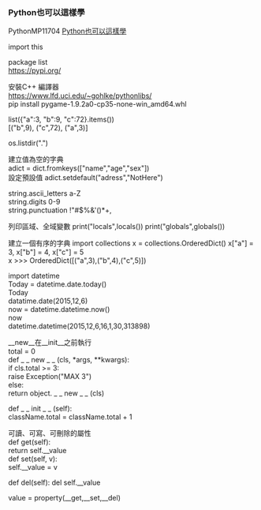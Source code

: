 ### Python也可以這樣學

PythonMP11704  [Python也可以這樣學](http://www.drmaster.com.tw/Bookinfo.asp?BookID=MP11704)

import this  

package list  
https://pypi.org/  

安裝C++ 編譯器  
https://www.lfd.uci.edu/~gohlke/pythonlibs/  
pip install pygame-1.9.2a0-cp35-none-win_amd64.whl  

list({"a":3, "b":9, "c":72}.items())  
[("b",9), ("c",72), ("a",3)]

os.listdir(".")

建立值為空的字典  
adict = dict.fromkeys(["name","age","sex"])  
設定預設值
adict.setdefault("adress","NotHere")

string.ascii_letters  a-Z  
string.digits  0-9  
string.punctuation  !"#$%&\'()*+,  

列印區域、全域變數
print("locals",locals())
print("globals",globals())

建立一個有序的字典
import collections
x = collections.OrderedDict()
x["a"] = 3, x["b"] = 4, x["c"] = 5  
x >>> OrderedDict([("a",3),("b",4),("c",5)])

import datetime  
Today = datetime.date.today()  
Today  
datatime.date(2015,12,6)  
now = datetime.datetime.now()  
now  
datetime.datetime(2015,12,6,16,1,30,313898)  

__new__在__init__之前執行  
total =  0  
def _ _ new _ _ (cls, *args, **kwargs):  
  if cls.total >= 3:  
    raise Exception("MAX 3")  
  else:  
    return object. _ _ new _ _ (cls)  
        
def _ _ init _ _ (self):  
  className.total = className.total + 1  
  
可讀、可寫、可刪除的屬性  
def get(self):  
return self.__value  
def set(self, v):  
self.__value = v  
<p>def del(self):  
del self.__value
  
value = property(__get,__set,__del)





